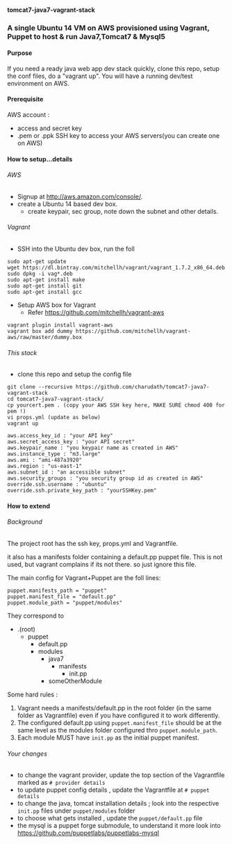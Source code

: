 #### tomcat7-java7-vagrant-stack
### A single Ubuntu 14 VM on AWS provisioned using Vagrant, Puppet to host & run Java7,Tomcat7 & Mysql5

#### Purpose

If you need a ready java web app dev stack quickly, clone this repo, setup the conf files, do a "vagrant up".
You will have a running dev/test environment on AWS.

#### Prerequisite

AWS account : 
  * access and secret key
  * .pem or .ppk SSH key to access your AWS servers(you can create one on AWS)

#### How to setup...details

###### AWS

- Signup at http://aws.amazon.com/console/.
- create a Ubuntu 14 based dev box.
    - create keypair, sec group, note down the subnet and other details.


###### Vagrant

- SSH into the Ubuntu dev box, run the foll

```
sudo apt-get update
wget https://dl.bintray.com/mitchellh/vagrant/vagrant_1.7.2_x86_64.deb
sudo dpkg -i vag*.deb
sudo apt-get install make
sudo apt-get install git
sudo apt-get install gcc
```
- Setup AWS box for Vagrant
  - Refer https://github.com/mitchellh/vagrant-aws
```
vagrant plugin install vagrant-aws
vagrant box add dummy https://github.com/mitchellh/vagrant-aws/raw/master/dummy.box
```

###### This stack 

- clone this repo and setup the config file

```
git clone --recursive https://github.com/charudath/tomcat7-java7-vagrant-stack
cd tomcat7-java7-vagrant-stack/
cp yourcert.pem . (copy your AWS SSH key here, MAKE SURE chmod 400 for pem !)
vi props.yml (update as below)
vagrant up
```

```
aws.access_key_id : "your API key"
aws.secret_access_key : "your API secret"
aws.keypair_name : "you keypair name as created in AWS"
aws.instance_type : "m3.large"
aws.ami : "ami-487a3920"
aws.region : "us-east-1"
aws.subnet_id : "an accessible subnet"
aws.security_groups : "you security group id as created in AWS"
override.ssh.username : "ubuntu"
override.ssh.private_key_path : "yourSSHKey.pem"
```


#### How to extend

###### Background
The project root has the ssh key, props.yml and Vagrantfile.

it also has a manifests folder containing a default.pp puppet file.
This is not used, but vagrant complains if its not there. so just ignore this file.

The main config for Vagrant+Puppet are the foll lines:
```
puppet.manifests_path = "puppet"
puppet.manifest_file = "default.pp"
puppet.module_path = "puppet/modules"
```
They correspond to 
-	.(root)
	-	puppet
		-	default.pp	
		-	modules
			-	java7
				-	manifests
					-	init.pp
			-	someOtherModule



Some hard rules :
 1. Vagrant needs a manifests/default.pp in the root folder (in the same folder as Vagrantfile) even if you have configured it to work differently.
 2. The configured default.pp using `puppet.manifest_file` should be at the same level as the modules folder configured thro `puppet.module_path`.
 3. Each module MUST have `init.pp` as the initial puppet manifest.
  
 
###### Your changes
- to change the vagrant provider, update the top section of the Vagrantfile marked as `# provider details`
- to update puppet config details , update the Vagrantfile at `# puppet details`
- to change the java, tomcat installation details ; look into the respective `init.pp` files under `puppet/modules` folder
- to choose what gets installed , update the `puppet/default.pp` file
- the mysql is a puppet forge submodule, to understand it more look into https://github.com/puppetlabs/puppetlabs-mysql





